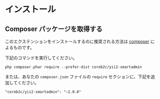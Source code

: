 インストール
============

## Composer パッケージを取得する

このエクステンションをインストールするのに推奨される方法は [composer](http://getcomposer.org/download/) によるものです。

下記のコマンドを実行してください。

```
php composer.phar require --prefer-dist coreb2c/yii2-smartadmin
```

または、あなたの `composer.json` ファイルの `require` セクションに、下記を追加してください。

```
"coreb2c/yii2-smartadmin": "~2.0.0"
```
